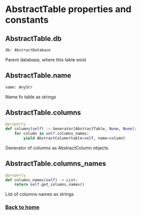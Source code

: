 # AbstractTable properties and constants


## AbstractTable.db

```python
db: AbstractDatabase
```

Parent database, where this table exist



## AbstractTable.name

```python
name: AnyStr
```

Name fo table as strings



## AbstractTable.columns

```python
@property
def columns(self) -> Generator[AbstractTable, None, None]:
    for column in self.columns_names:
        yield AbstractColumn(table=self, name=column)
```

Generator of columns as AbstractColumn objects



## AbstractTable.columns_names

```python
@property
def columns_names(self) -> List:
    return self.get_columns_names()
```

List of columns names as strings



### [Back to home](README.md)